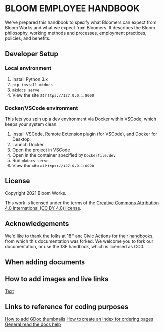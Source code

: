 # BLOOM EMPLOYEE HANDBOOK

We've prepared this handbook to specify what Bloomers can expect from Bloom Works and what we expect from Bloomers. It describes the Bloom philosophy, working methods and processes, employment practices, policies, and benefits.

## Developer Setup

### Local environment

1. Install Python 3.x
1. `pip install mkdocs`
1. `mkdocs serve`
1. View the site at `https://127.0.0.1:8000`

### Docker/VSCode environment

This lets you spin up a dev environment via Docker within VSCode, which keeps your system clean.

1. Install VSCode, Remote Extension plugin (for VSCode), and Docker for Desktop.
1. Launch Docker
1. Open the project in VSCode
1. Open in the container specified by `Dockerfile.dev`
1. Run `mkdocs serve`
1. View the site at `https://127.0.0.1:8000`

## License

Copyright 2021 Bloom Works.

This work is licensed under the terms of the [Creative Commons Attribution 4.0 International (CC BY 4.0) license](docs/LICENSE.md).

## Acknowledgements

We'd like to thank the folks at 18F and Civic Actions for [their](https://github.com/18F/handbook) [handbooks](https://github.com/bloom-works/handbook), from which this documentation was forked. We welcome you to fork our documentation, or use the 18F handbook, which is licensed as CC0.


## When adding documents

## How to add images and live links 
<a href="" rel="noopener noreferrer" target="_blank">Text</a>

## Links to reference for coding purposes

[How to add GDoc thumbnails](https://developers.google.com/docs/api/quickstart/js)
[How to create an index for ordering pages](https://www.mkdocs.org/user-guide/writing-your-docs/#file-layout)
[General read the docs help](https://docs.readthedocs.io/en/stable/index.html)
